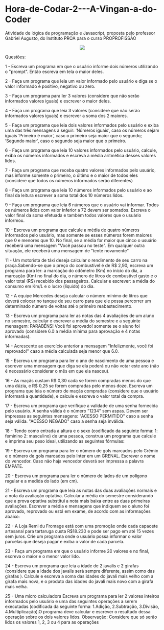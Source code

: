 # Hora-de-Codar-2---A-Vingan-a-do-Coder
Atividade de lógica de programação e Javascript, proposta pelo professor Gabriel Augusto, do Instituto PROA para o curso PROPROFISSÃO

<div align=center>
<img src="https://miro.medium.com/max/720/1*bxEkHw1xewxOFjmGunb-Cw.webp" />
</div>

Questões:

1 - Escreva um programa em que o usuário informe dois números utilizando o "prompt". Então escreva em tela o maior deles.

2 - Faça um programa que leia um valor informado pelo usuário e diga se o valor informado é positivo, negativo ou zero.

3 - Faça um programa para ler 3 valores (considere que não serão informados valores iguais) e escrever o maior deles.

4 - Faça um programa que leia 3 valores (considere que não serão informados valores iguais) e escrever a soma dos 2 maiores.
 
5 - Faça um programa que leia dois valores informados pelo usuário e exiba uma das três mensagens a seguir: ‘Números iguais’, caso os números sejam iguais ‘Primeiro é maior’, caso o primeiro seja maior que o segundo; ‘Segundo maior’, caso o segundo seja maior que o primeiro.

6 - Faça um programa que leia 10 valores informados pelo usuário, calcule, exiba os números informados e escreva a média aritmética desses valores lidos.

7 - Faça um programa que receba quatro valores informados pelo usuário, mas informe somente o primeiro, o último e o maior de todos eles (considere que todos os números informados serão diferentes)

8 - Faça um programa que leia 10 números informados pelo usuário e ao final da leitura escrever a soma total dos 10 números lidos. 

9 - Faça um programa que leia 6 números que o usuário vai informar. Todos os números lidos com valor inferior a 72 devem ser somados. Escreva o valor final da soma efetuada e também todos valores que o usuário informou.

10 - Escreva um programa que calcule a média de quatro números informados pelo usuário, mas somente se esses números forem maiores que 0 e menores que 10. No final, se a média for maior que cinco o usuário receberá uma mensagem "Você passou no teste". Em qualquer outra situação, ele receberá uma mensagem de "tente novamente"

11 - Um motorista de táxi deseja calcular o rendimento de seu carro na praça.Sabendo-se que o preço do combustível é de R$ 2,90, escreva um programa para ler: a marcação do odômetro (Km) no início do dia, a marcação (Km) no final do dia, o número de litros de combustível gasto e o valor total (R$) recebido dos passageiros. Calcular e escrever: a média do consumo em Km/L e o lucro (líquido) do dia. 

12 -  A equipe Mercedes deseja calcular o número mínimo de litros que deverá colocar no tanque de seu carro para que ele possa percorrer um determinado número de voltas até o primeiro reabastecimento.

13 - Escreva um programa para ler as notas das 4 avaliações de um aluno no semestre, calcular e escrever a média do semestre e a seguinte mensagem: PARABÉNS! Você foi aprovado! somente se o aluno foi aprovado (considere 6.0 a média mínima para aprovação e 4 notas informadas).

14 - Acrescente ao exercício anterior a mensagem "Infelizmente, você foi reprovado!" caso a média calculada seja menor que 6.0.

15 - Escreva um programa para ler o ano de nascimento de uma pessoa e escrever uma mensagem que diga se ela poderá ou não votar este ano (não é necessário considerar o mês em que ela nasceu).

16 - As maçãs custam R$ 0,30 cada se forem compradas menos do que uma dúzia, e R$ 0,25 se forem compradas pelo menos doze. Escreva um programa que leia o número de maçãs compradas (considere que o usuário informará a quantidade), e calcule e escreva o valor total da compra.

17 - Escreva um programa que verifique a validade de uma senha fornecida pelo usuário. A senha válida é o número "1234" sem aspas. Devem ser impressas as seguintes mensagens: "ACESSO PERMITIDO" caso a senha seja válida. "ACESSO NEGADO" caso a senha seja inválida.

18 - Tendo como entrada a altura e o sexo (codificado da seguinte forma: 1: feminino 2: masculino) de uma pessoa, construa um programa que calcule e imprima seu peso ideal, utilizando as seguintes fórmulas:

19 - Escreva um programa para ler o número de gols marcados pelo Grêmio e o número de gols marcados pelo Inter em um GRENAL. Escrever o nome do vencedor. Caso não haja vencedor deverá ser impressa a palavra EMPATE.

20 - Escreva um programa para ler o número de lados de um polígono regular e a medida do lado (em cm).

21 - Escreva um programa que leia as notas das duas avaliações normais e a nota da avaliação optativa. Calcular a média do semestre considerando que a prova optativa substitui a nota mais baixa entre as duas primeiras avaliações. Escrever a média e mensagens que indiquem se o aluno foi aprovado, reprovado ou está em exame, de acordo com as informações abaixo:

22 - A Loja Remi du Fromage está com uma promoção onde cada capacete artesanal para tartaruga custa R$18.230 e pode ser pago em até 15 vezes sem juros. Crie um programa onde o usuário possa informar o valor parcelas que deseja pagar e exiba o valor de cada parcela.

23 - Faça um programa em que o usuário informe 20 valores e no final, escreva o maior e o menor valor lido.

24 - Escreva um programa que leia a idade de 2 javalis e 2 girafas (considere que a idade dos javalis será sempre diferente, assim como das girafas ). Calcule e escreva a soma das idades do javali mais velho com a girafa mais nova, e o produto das idades do javali mais novo com a girafa mais velha.

25 - Uma micro calculadora 
Escreva um programa para ler 2 valores inteiros informados pelo usuário e uma das seguintes operações a serem  executadas (codificada da seguinte forma: 1.Adição, 2.Subtração, 3.Divisão, 4.Multiplicação).O programa deve calcular e escrever o resultado dessa operação sobre os dois valores lidos. Observação: Considere que só serão lidos os valores 1, 2, 3 ou 4 para as operações

